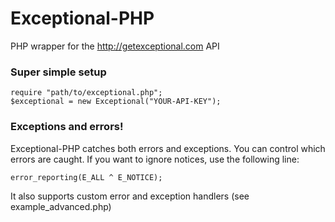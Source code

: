 # Exceptional-PHP

PHP wrapper for the http://getexceptional.com API

### Super simple setup

    require "path/to/exceptional.php";
    $exceptional = new Exceptional("YOUR-API-KEY");

### Exceptions and errors!

Exceptional-PHP catches both errors and exceptions. You can control which errors are caught. If you want to ignore notices, use the following line:

    error_reporting(E_ALL ^ E_NOTICE);

It also supports custom error and exception handlers (see example_advanced.php)